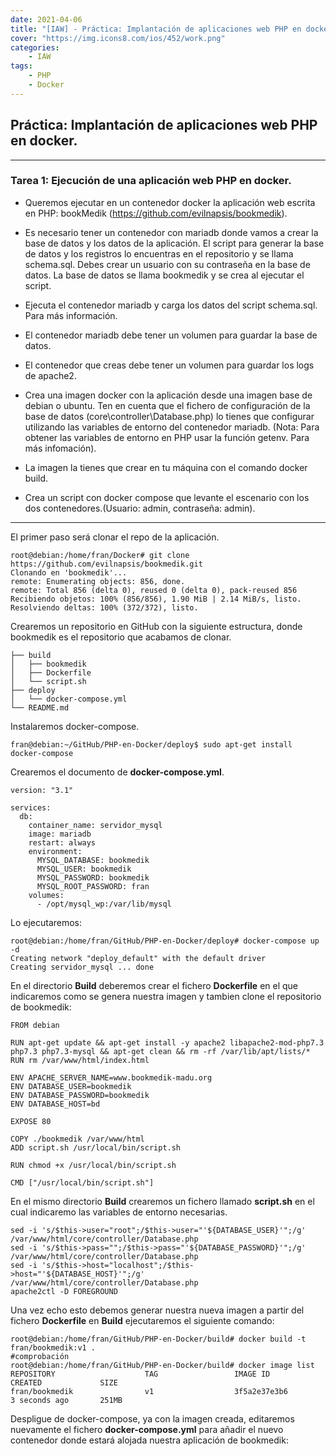 ```yaml
---
date: 2021-04-06
title: "[IAW] - Práctica: Implantación de aplicaciones web PHP en docker "
cover: "https://img.icons8.com/ios/452/work.png"
categories: 
    - IAW
tags:
    - PHP
    - Docker
---
```


## Práctica: Implantación de aplicaciones web PHP en docker.

<hr>

### Tarea 1: Ejecución de una aplicación web PHP en docker.


* Queremos ejecutar en un contenedor docker la aplicación web escrita en PHP: bookMedik (https://github.com/evilnapsis/bookmedik).

* Es necesario tener un contenedor con mariadb donde vamos a crear la base de datos y los datos de la aplicación. El script para generar la base de datos y los registros lo encuentras en el repositorio y se llama schema.sql. Debes crear un usuario con su contraseña en la base de datos. La base de datos se llama bookmedik y se crea al ejecutar el script.

* Ejecuta el contenedor mariadb y carga los datos del script schema.sql. Para más información.

* El contenedor mariadb debe tener un volumen para guardar la base de datos.

* El contenedor que creas debe tener un volumen para guardar los logs de apache2.

* Crea una imagen docker con la aplicación desde una imagen base de debian o ubuntu. Ten en cuenta que el fichero de configuración de la base de datos (core\controller\Database.php) lo tienes que configurar utilizando las variables de entorno del contenedor mariadb. (Nota: Para obtener las variables de entorno en PHP usar la función getenv. Para más infomación).

* La imagen la tienes que crear en tu máquina con el comando docker build.

* Crea un script con docker compose que levante el escenario con los dos contenedores.(Usuario: admin, contraseña: admin).

<hr>

El primer paso será clonar el repo de la aplicación.
```shell
root@debian:/home/fran/Docker# git clone https://github.com/evilnapsis/bookmedik.git
Clonando en 'bookmedik'...
remote: Enumerating objects: 856, done.
remote: Total 856 (delta 0), reused 0 (delta 0), pack-reused 856
Recibiendo objetos: 100% (856/856), 1.90 MiB | 2.14 MiB/s, listo.
Resolviendo deltas: 100% (372/372), listo.
```

Crearemos un repositorio en GitHub con la siguiente estructura, donde bookmedik es el repositorio que acabamos de clonar.
```shell
├── build
│   ├── bookmedik
│   ├── Dockerfile
│   └── script.sh
├── deploy
│   └── docker-compose.yml
└── README.md
```

Instalaremos docker-compose.
```shell
fran@debian:~/GitHub/PHP-en-Docker/deploy$ sudo apt-get install docker-compose
```

Crearemos el documento de **docker-compose.yml**.
```shell
version: "3.1"

services:
  db:
    container_name: servidor_mysql
    image: mariadb
    restart: always
    environment:
      MYSQL_DATABASE: bookmedik
      MYSQL_USER: bookmedik
      MYSQL_PASSWORD: bookmedik
      MYSQL_ROOT_PASSWORD: fran
    volumes:
      - /opt/mysql_wp:/var/lib/mysql
```

Lo ejecutaremos:
```shell
root@debian:/home/fran/GitHub/PHP-en-Docker/deploy# docker-compose up -d
Creating network "deploy_default" with the default driver
Creating servidor_mysql ... done
```

En el directorio **Build** deberemos crear el fichero **Dockerfile** en el que indicaremos como se genera nuestra imagen y tambien clone el repositorio de bookmedik:
```shell
FROM debian

RUN apt-get update && apt-get install -y apache2 libapache2-mod-php7.3 php7.3 php7.3-mysql && apt-get clean && rm -rf /var/lib/apt/lists/*
RUN rm /var/www/html/index.html

ENV APACHE_SERVER_NAME=www.bookmedik-madu.org
ENV DATABASE_USER=bookmedik
ENV DATABASE_PASSWORD=bookmedik
ENV DATABASE_HOST=bd

EXPOSE 80

COPY ./bookmedik /var/www/html
ADD script.sh /usr/local/bin/script.sh

RUN chmod +x /usr/local/bin/script.sh

CMD ["/usr/local/bin/script.sh"]
```

En el mismo directorio **Build** crearemos un fichero llamado **script.sh** en el cual indicaremo las variables de entorno necesarias.
```shell
sed -i 's/$this->user="root";/$this->user="'${DATABASE_USER}'";/g' /var/www/html/core/controller/Database.php
sed -i 's/$this->pass="";/$this->pass="'${DATABASE_PASSWORD}'";/g' /var/www/html/core/controller/Database.php
sed -i 's/$this->host="localhost";/$this->host="'${DATABASE_HOST}'";/g' /var/www/html/core/controller/Database.php
apache2ctl -D FOREGROUND
```

Una vez echo esto debemos generar nuestra nueva imagen a partir del fichero **Dockerfile** en **Build** ejecutaremos el siguiente comando:
```shell
root@debian:/home/fran/GitHub/PHP-en-Docker/build# docker build -t fran/bookmedik:v1 .
#comprobación
root@debian:/home/fran/GitHub/PHP-en-Docker/build# docker image list
REPOSITORY                    TAG                 IMAGE ID            CREATED             SIZE
fran/bookmedik                v1                  3f5a2e37e3b6        3 seconds ago       251MB
```

Despligue de docker-compose, ya con la imagen creada, editaremos nuevamente el fichero **docker-compose.yml** para añadir el nuevo contenedor donde estará alojada nuestra aplicación de bookmedik:
```shell


```